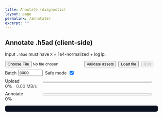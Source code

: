 ```yaml
---
title: Annotate (diagnostic)
layout: page
permalink: /annotate/
excerpt: ""
---
```


<div id="ann-app" style="max-width:900px">
  <h2>Annotate .h5ad (client-side)</h2>
  <p>Input <code>.h5ad</code> must have <code>X</code> = 1e4-normalized + log1p.</p>

  <div style="display:flex;gap:8px;align-items:center;flex-wrap:wrap;">
    <input type="file" id="file" accept=".h5ad">
    <button id="validate">Validate assets</button>
    <button id="load">Load file</button>
    <button id="run" disabled>Run</button>
    <label style="display:inline-flex;align-items:center;gap:6px;">
      Batch <input id="batch" type="number" min="2000" step="1000" value="8000" style="width:80px">
    </label>
    <label style="display:inline-flex;align-items:center;gap:6px;">
      Safe mode <input id="safe" type="checkbox" checked>
    </label>
  </div>

  <div id="meta" style="margin:6px 0; opacity:.9;"></div>

  <div style="margin:8px 0;">
    <label style="display:inline-block;min-width:120px;">Upload</label>
    <progress id="upBar" value="0" max="100" style="width:360px;height:12px"></progress>
    <span id="upPct" style="font-variant-numeric:tabular-nums">0%</span>
    <span id="upSpd" style="margin-left:10px;opacity:.8">0.00 MB/s</span>
  </div>

  <div style="margin:8px 0;">
    <label style="display:inline-block;min-width:120px;">Annotate</label>
    <progress id="anBar" value="0" max="100" style="width:360px;height:12px"></progress>
    <span id="anPct" style="font-variant-numeric:tabular-nums">0%</span>
  </div>

  <pre id="log" style="background:#0b1020;color:#e8eaf6;padding:10px;border-radius:6px;max-height:280px;overflow:auto;"></pre>
  <div id="download" style="margin-top:6px"></div>

  <style>#ann-app .clipboard{display:none!important}</style>
</div>

<script type="module">
  // ---------- Plain root-relative URLs ----------
  const MODEL_URL   = "/assets/models/Level1/model.onnx";
  const GENES_URL   = "/assets/models/Level1/genes.json";
  const CLASSES_URL = "/assets/models/Level1/classes.json";

  // ---------- UI ----------
  const $f = document.getElementById('file');
  const $validate = document.getElementById('validate');
  const $load = document.getElementById('load');
  const $run  = document.getElementById('run');
  const $meta = document.getElementById('meta');
  const $dl   = document.getElementById('download');
  const $log  = document.getElementById('log');

  const $upBar=document.getElementById('upBar'), $upPct=document.getElementById('upPct'), $upSpd=document.getElementById('upSpd');
  const $anBar=document.getElementById('anBar'), $anPct=document.getElementById('anPct');
  const $batch=document.getElementById('batch'), $safe=document.getElementById('safe');

  const log = m => { $log.textContent += m + "\n"; $log.scrollTop = $log.scrollHeight; };
  const setUp=v=>{ $upBar.value=v; $upPct.textContent=Math.round(v)+'%'; };
  const setSpd=v=>{ $upSpd.textContent=(v||0).toFixed(2)+' MB/s'; };
  const setAn=v=>{ $anBar.value=v; $anPct.textContent=Math.round(v)+'%'; };
  const errMsg = e => e?.message || e?.type || (typeof e === 'string' ? e : JSON.stringify(e));

  window.addEventListener('error', e => log('Error: ' + errMsg(e)));
  window.addEventListener('unhandledrejection', e => log('Promise Rejection: ' + errMsg(e.reason)));

  // ---------- Load onnxruntime-web as classic script (CDN + fallback) ----------
  async function ensureORT() {
    if (window.ort) return window.ort;
    await new Promise((resolve, reject) => {
      const s = document.createElement('script');
      s.src = "https://cdn.jsdelivr.net/npm/onnxruntime-web/dist/ort.min.js";
      s.onload = resolve;
      s.onerror = () => {
        const s2 = document.createElement('script');
        s2.src = "https://unpkg.com/onnxruntime-web/dist/ort.min.js";
        s2.onload = resolve;
        s2.onerror = reject;
        document.head.appendChild(s2);
      };
      document.head.appendChild(s);
    });
    return window.ort;
  }

  // ---------- Load h5wasm: try multiple ESM & UMD paths; set WASM path ----------
  let _h5wasmNS = null;
  async function ensureH5Wasm() {
    if (_h5wasmNS) return _h5wasmNS;

    const esmCandidates = [
      "https://cdn.jsdelivr.net/npm/h5wasm@0.5.0/dist/esm/h5wasm.js",
      "https://cdn.jsdelivr.net/npm/h5wasm/dist/esm/h5wasm.js",
      "https://unpkg.com/h5wasm@0.5.0/dist/esm/h5wasm.js",
      "https://unpkg.com/h5wasm/dist/esm/h5wasm.js"
    ];
    for (const url of esmCandidates) {
      try {
        log("Trying h5wasm ESM: " + url);
        _h5wasmNS = await import(url);
        log("Loaded h5wasm ESM from: " + url);
        return _h5wasmNS;
      } catch (e) {
        log("ESM failed: " + url + " :: " + errMsg(e));
      }
    }

    // UMD with <script>
    const umdCandidates = [
      "https://cdn.jsdelivr.net/npm/h5wasm@0.5.0/dist/h5wasm.js",
      "https://cdn.jsdelivr.net/npm/h5wasm/dist/h5wasm.js",
      "https://unpkg.com/h5wasm@0.5.0/dist/h5wasm.js",
      "https://unpkg.com/h5wasm/dist/h5wasm.js",
      "https://cdn.jsdelivr.net/npm/h5wasm@0.5.0/dist/h5wasm.umd.js",
      "https://unpkg.com/h5wasm@0.5.0/dist/h5wasm.umd.js"
    ];
    async function loadUMD(url) {
      return new Promise((resolve, reject) => {
        const s = document.createElement("script");
        s.src = url;
        s.async = true;
        s.onload = () => resolve(url);
        s.onerror = (ev) => reject(new Error(`UMD script failed to load: ${url} (${ev?.type || "error"})`));
        document.head.appendChild(s);
      });
    }
    let loadedFrom = null;
    for (const url of umdCandidates) {
      try {
        log("Trying h5wasm UMD: " + url);
        loadedFrom = await loadUMD(url);
        if (window.h5wasm) {
          log("Loaded h5wasm UMD from: " + url);
          // Point WASM path to same directory as loaded script
          const base = url.replace(/\/[^\/]+$/, "/");
          try {
            if (window.h5wasm.setWasmPath) {
              window.h5wasm.setWasmPath(base);
              log("h5wasm.setWasmPath(" + base + ")");
            }
          } catch (e) {
            log("setWasmPath warning: " + errMsg(e));
          }
          _h5wasmNS = window.h5wasm;
          return _h5wasmNS;
        }
      } catch (e) {
        log("UMD failed: " + url + " :: " + errMsg(e));
      }
    }
    throw new Error("All h5wasm load attempts failed.");
  }

  // ---------- Fetch helpers ----------
  async function fetchJson(url, label){
    const r = await fetch(url, {cache:'no-cache'});
    if (!r.ok) throw new Error(label + ' fetch failed: ' + r.status + ' ' + r.statusText + ' ('+url+')');
    return r.json();
  }
  async function fetchHeadSize(url, label){
    try{
      const h = await fetch(url, {method:'HEAD', cache:'no-cache'});
      if (h.ok){
        const len = h.headers.get('content-length');
        return len ? Number(len) : null;
      }
    }catch(_e){}
    const r = await fetch(url, {method:'GET', cache:'no-cache'});
    if (!r.ok) throw new Error(label + ' fetch failed: ' + r.status + ' ' + r.statusText + ' ('+url+')');
    const len = r.headers.get('content-length');
    r.body?.cancel?.();
    return len ? Number(len) : null;
  }

  // ---------- File read with progress + Safari fallback ----------
  async function readFileWithProgress(file, onTick){
    const t0=performance.now();
    if (!$safe.checked && file.stream && typeof file.stream==='function'){
      const reader=file.stream().getReader();
      const chunks=[]; let rec=0, lastT=t0, lastB=0;
      for(;;){
        const {done, value}=await reader.read();
        const now=performance.now();
        if (done) break;
        chunks.push(value); rec+=value.byteLength;
        const dt=(now-lastT)/1000, dB=rec-lastB;
        const mbps = dt>0 ? (dB/1048576)/dt : 0;
        onTick && onTick(rec/file.size*100, mbps);
        lastT=now; lastB=rec;
      }
      const buf = await new Blob(chunks).arrayBuffer();
      const avg = (rec/1048576) / ((performance.now()-t0)/1000 || 1);
      onTick && onTick(100, avg);
      return new Uint8Array(buf);
    }
    const t1=performance.now();
    const buf = await file.arrayBuffer();
    const avg = (buf.byteLength/1048576)/((performance.now()-t1)/1000 || 1);
    for (let i=1;i<=10;i++){ onTick && onTick(i*10, avg); await new Promise(r=>setTimeout(r,5)); }
    return new Uint8Array(buf);
  }

  // ---------- h5 helpers ----------
  function readVarNames(h){
    for (const p of ["var/_index","var/index","var/feature_names"]){
      const ds=h.get(p); if (ds?.isDataset){
        const arr=ds.toArray?.() ?? ds.value;
        return Array.from(arr, x=> typeof x==="string" ? x : (x?.toString?.() ?? String(x)));
      }
    }
    throw new Error("Cannot find var index");
  }
  function readObsNames(h){
    for (const p of ["obs/_index","obs/index","obs/names"]){
    const ds=h.get(p); if (ds?.isDataset){
        const arr=ds.toArray?.() ?? ds.value;
        return Array.from(arr, x=> typeof x==="string" ? x : (x?.toString?.() ?? String(x)));
      }
    }
    const n = readXShape(h)[0];
    return Array.from({length:n},(_,i)=>"cell_"+i);
  }
  function readXShape(h){
    const X=h.get("X");
    if (X?.isDataset) return X.shape;
    const s=h.get("X/shape")?.value;
    return [Number(s[0]), Number(s[1])];
  }
  function pickDense(denseFlat, shape, varNames, genes){
    const [n,d]=shape, D=genes.length;
    const out=new Float32Array(n*D);
    const idx=new Map(varNames.map((g,i)=>[g,i]));
    const map = genes.map(g=>idx.get(g));
    for (let j=0;j<D;j++){
      const cj=map[j]; if (cj==null) continue;
      for (let i=0,base=0;i<n;i++,base+=d) out[i*D+j]=denseFlat[base+cj];
    }
    return out;
  }
  function pickCSR(data, indices, indptr, shape, varNames, genes){
    const [n,d]=shape, D=genes.length;
    const out=new Float32Array(n*D);
    const colPos=new Map(varNames.map((g,i)=>[g,i]));
    const wanted=new Map(); genes.forEach((g,j)=>{ const cj=colPos.get(g); if (cj!=null) wanted.set(cj,j); });
    for (let i=0;i<n;i++){
      const a=indptr[i], b=indptr[i+1];
      for (let k=a;k<b;k++){ const cj=indices[k], j=wanted.get(cj); if (j!=null) out[i*D+j]=data[k]; }
    }
    return out;
  }

  // ===== Validate assets =====
  $validate.onclick = async ()=>{
    try{
      log('Checking genes.json …');
      const g = await fetchJson(GENES_URL, 'genes.json');
      log('OK genes: ' + g.length);

      log('Checking classes.json …');
      const c = await fetchJson(CLASSES_URL, 'classes.json');
      log('OK classes: ' + c.length);

      log('Checking model.onnx …');
      const bytes = await fetchHeadSize(MODEL_URL, 'model.onnx');
      log('model.onnx size: ' + (bytes ? (bytes/1048576).toFixed(2)+' MB' : 'unknown'));

      const ort = await ensureORT();
      if (ort.env?.wasm) {
        ort.env.wasm.simd = !$safe.checked;
        ort.env.wasm.numThreads = $safe.checked ? 1 : Math.min((navigator.hardwareConcurrency||4), 8);
        ort.env.wasm.proxy = !$safe.checked;
      }

      log('Creating ONNX session (sanity)…');
      const eps = (navigator.gpu && !$safe.checked) ? ["webgpu","wasm"] : ["wasm"];
      const test = await ort.InferenceSession.create(MODEL_URL, { executionProviders: eps });

      const D = g.length;
      const zeros = new ort.Tensor('float32', new Float32Array(D), [1, D]);
      const out = await test.run({ [test.inputNames[0]]: zeros });
      const any = out[test.outputNames[0]] || Object.values(out)[0];
      log('Dummy inference ok. Output len: ' + (any?.data?.length ?? 'unknown'));
      log('✅ Assets validate successfully.');
    }catch(e){
      log('🛑 Validate failed: ' + errMsg(e));
      log('Hint: open these URLs in a new tab to verify:');
      log(' - ' + GENES_URL);
      log(' - ' + CLASSES_URL);
      log(' - ' + MODEL_URL);
    }
  };

  // ===== Load file =====
  $load.onclick = async ()=>{
    $dl.innerHTML=''; $log.textContent=''; setUp(0); setSpd(0); setAn(0); $run.disabled=true;

    try{
      const h5wasm = await ensureH5Wasm();

      const genes = await fetchJson(GENES_URL, 'genes.json');
      const classes = await fetchJson(CLASSES_URL, 'classes.json');
      window._genes = genes; window._classes = classes; // cache for run()
      log('genes: ' + genes.length + ' | classes: ' + classes.length);

      const file = $f.files?.[0];
      if (!file) { log('Pick a .h5ad first.'); return; }
      const mb = (file.size/1048576).toFixed(2);
      $meta.textContent = `Selected: ${file.name} (${mb} MB) | Model genes: ${genes.length} | Classes: ${classes.length}`;

      const fileBuf = await readFileWithProgress(file, (pct, mbps)=>{ setUp(pct); setSpd(mbps); });
      setUp(100);

      await h5wasm.ready;

      let hf;
      try {
        hf = new h5wasm.File(fileBuf, "r");
      } catch (openErr) {
        log("If this is the first visit and it fails here, the h5wasm .wasm asset may be cached/blocked.");
        log("We set the WASM path to the CDN folder; a hard refresh (Ctrl/Cmd+Shift+R) can help.");
        throw openErr;
      }
      window._h5 = hf;

      const varNames = readVarNames(hf);
      const obsNames = readObsNames(hf);
      const shape = readXShape(hf);
      window._shape = shape; window._varNames = varNames; window._obsNames = obsNames;

      log(`Cells: ${shape[0]} | Genes(file): ${shape[1]}`);
      const vset=new Set(varNames);
      const missing = genes.reduce((k,g)=>k+(vset.has(g)?0:1),0);
      log(`Missing vs model: ${missing}`);

      $run.disabled=false;
    }catch(e){
      log('🛑 Load failed: ' + errMsg(e));
      console.error(e);
    }
  };

  // ===== Run =====
  $run.onclick = async ()=>{
    try{
      setAn(0);
      const ort = await ensureORT();
      if (ort.env?.wasm) {
        ort.env.wasm.simd = !$safe.checked;
        ort.env.wasm.numThreads = $safe.checked ? 1 : Math.min((navigator.hardwareConcurrency||4), 8);
        ort.env.wasm.proxy = !$safe.checked;
      }

      const h5 = window._h5;
      const genes = window._genes;
      const classes = window._classes;
      const shape = window._shape;
      const varNames = window._varNames;
      const obsNames = window._obsNames;

      if (!h5 || !genes || !classes || !shape) {
        log('Load a file first.'); return;
      }

      const X = h5.get("X");
      const n = shape[0], D = genes.length, C = classes.length;
      let feats;
      if (X.isDataset){
        const arr = X.value;
        const denseF32 = (arr instanceof Float32Array) ? arr : new Float32Array(arr);
        feats = pickDense(denseF32, shape, varNames, genes);
      } else {
        const data = X.get('data').value;
        const indices = X.get('indices').value;
        const indptr = X.get('indptr').value;
        const dataF32 = (data instanceof Float32Array) ? data : new Float32Array(data);
        const idxI32  = (indices instanceof Int32Array) ? indices : new Int32Array(indices);
        const ptrI32  = (indptr  instanceof Int32Array) ? indptr  : new Int32Array(indptr);
        feats = pickCSR(dataF32, idxI32, ptrI32, shape, varNames, genes);
      }
      setAn(30);

      const eps = (navigator.gpu && !$safe.checked) ? ["webgpu","wasm"] : ["wasm"];
      const session = await ort.InferenceSession.create(MODEL_URL, { executionProviders: eps });
      setAn(40);

      const Nbatch = Math.max(2000, Number($batch.value)||8000);
      const probs = new Float32Array(n*C);
      for (let start=0; start<n; start+=Nbatch){
        const end = Math.min(n, start+Nbatch);
        const view = feats.subarray(start*D, end*D);
        const t = new ort.Tensor('float32', view, [end-start, D]);
        const out = await session.run({ [session.inputNames[0]]: t });
        let part;
        if (out.probabilities) part = out.probabilities.data;
        else if (out.logits){
          part = new Float32Array((end-start)*C);
          for (let i=0;i<end-start;i++){
            let mx=-1e30; for(let j=0;j<C;j++) mx=Math.max(mx, out.logits.data[i*C+j]);
            let s=0; for(let j=0;j<C;j++){ const e=Math.exp(out.logits.data[i*C+j]-mx); part[i*C+j]=e; s+=e; }
            for (let j=0;j<C;j++) part[i*C+j]/=s;
          }
        } else { throw new Error("ONNX outputs missing probabilities/logits"); }
        probs.set(part, start*C);
        setAn(40 + 50*(end/n));
        await new Promise(r=>setTimeout(r,0));
      }

      const header = ["cell_id","Level1|predicted_labels","Level1|conf_score","Level1|cert_score"];
      const rows = new Array(n);
      for (let i=0;i<n;i++){
        let best=-1, bj=-1, sum=0, base=i*C;
        for (let j=0;j<C;j++){ const v=probs[base+j]; sum+=v; if (v>best){best=v; bj=j;} }
        rows[i] = [obsNames[i], classes[bj], String(best), String(best/(sum||1))];
      }
      const csv=[header.join(","), ...rows.map(r=>r.join(","))].join("\n");
      const blob=new Blob([csv],{type:"text/csv"});
      const url=URL.createObjectURL(blob);
      const a=Object.assign(document.createElement('a'),{href=url,download:'pred.csv'});
      $dl.innerHTML=''; $dl.appendChild(a); a.click(); URL.revokeObjectURL(url);
      setAn(100);
      log('✅ Done.');
    }catch(e){
      log('🛑 Run failed: ' + errMsg(e));
      console.error(e);
    }
  };
</script>
